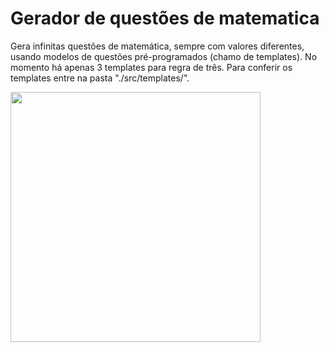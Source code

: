 <h1>Gerador de questões de matematica</h1>
<p>Gera infinitas questões de matemática, sempre com valores diferentes, usando modelos de questões pré-programados (chamo de templates). No momento há apenas 3 templates para regra de três. Para conferir os templates entre na pasta "./src/templates/".</p>
<img src="https://media.giphy.com/media/vFKqnCdLPNOKc/giphy.gif" width="400" height="400" />